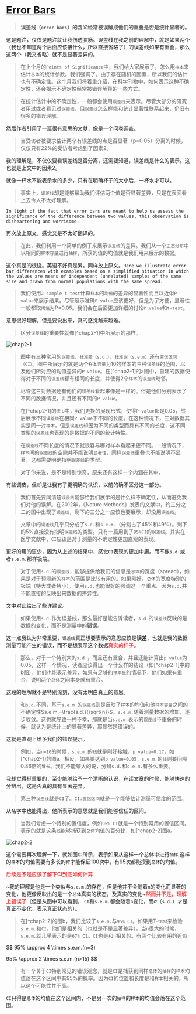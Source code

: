 # [Error Bars](https://www.nature.com/articles/nmeth.2659)

>**误差线（`error bars`）的含义经常被误解成他们的重叠是否是统计显著的。**

这是题注，仅仅是题注就让我伤透脑筋。误差线在我之前的理解中，就是如果两个（我也不知道两个后面应该接什么，所以直接省略了）的误差线如果有重叠，那么这两个（我又省略）就不是显著差异的。

>在上个月的`Points of Significance`中，我们给大家展示了，怎么用`样本`来估计`总体`的统计参数。我们强调了，由于存在随机的因素，所以我们的估计也有不确定性。这个月我们将着重介绍，在科学刊物中，如何表示这种不确定性，还会揭示不确定性经常被错误解释的一些方式。

>在统计估计中的不确定性，一般都会使用`误差线`来表示。尽管大部分的研究者用过或者看见过`误差线`，但`误差线`怎么样能和统计显著性联系起来，仍旧有很多的错误理解。

然后作者引用了一篇很有意思的文献，像是一个问卷调查。

>当受访者被要求估计两个有误差线的点是否显著（p=0.05）分离的时候，仅仅只有22%的受访者考虑到了因素2。

我的理解是，不仅仅要看误差线是否分离，还需要知道，误差线是什么的表示。这也就是上文中的因素2。

就像一杯水不能表示水的多少，只有在明确杯子的大小后，一杯水才可以。

>事实上，`误差线`却是能够帮助我们评估两个值是否显著差异，只是在表面看上去令人不太好理解。

`In light of the fact that error bars are meant to help us assess the significance of the difference between two values, this observation is disheartening and worrisome.`

再次放上原文，感觉又是不太好翻译的。

>在此，我们利用一个简单的例子来展示`误差线`的差异。我们从一个`正态分布`中以相同的`样本容量`进行`抽样`，所获的值的均值就是我们用来展示的数据。

这个真是的很绕。英语不好真是累。同样放上原文。`Here we illustrate error bar differences with examples based on a simplified situation in which the values are means of independent (unrelated) samples of the same size and drawn from normal populations with the same spread.`

>我们使用`2-sample t-test`计算`样本`的`均值`的差异的显著性而且以近似`P value`来展示结果。尽管展示准确`P value`应该更好，但是为了方便，显著性一般都取`阈值`为P=0.05。我们会在后面更加详细的讨论`P value`和`t-test`。
 

意思很好理解，但是要说出来，真的感觉越来越难。

>区分`误差线`的重要性就像[^chap2-1]中所展示的那样。

![chap2-1](http://wx2.sinaimg.cn/mw690/0060lm7Tly1fr4b03jzilj30ci0720u5.jpg)

>图中有三种常用的`误差线`，`标准差（s.d.）`，`标准误（s.e.m）`还有`置信区间（CI）`。图中所展示的就是两个`样本容量`为10的样本的三种`误差线`的范围，以及他们所对应的均值差异的`P value`。在[^chap2-1]的a图中，自建的数据使得对于不同的`误差线`都有相同的长度，并使得2个`样本`的`误差线`毗邻。

>尽管这三对数据还有他们的`误差线`看起来像是一样的。但是他们分别表示了不同的数据情况，并且还有不同的`P value`。

>在[^chap2-1]的图b中，我们更换的展现形式，使得`P value`都是0.05，然后展示不同`误差线`在相同`P value`下不同的长度。在这种情况下，三对数据其实是同一对`样本`，但是`误差线`却因为不同的类型而具有不同的长度，这不同类型的`误差线`也表现的是数据的不同的统计特性。

>在`误差线`不同长度的情况下就很容易哪对样本看起来更不同。一般情况下，`样本`间的`误差线`的空隙并不能说明`显著性`，同样`误差线`重叠也不能说明不显著，这都需要明确指明`误差线`的类型。

>对于你来说，是不是特别惊奇，原来还有这样一个内涵在其中。

有些调皮，但却是让我有了更明确的认识，以前的确不区分这一部分。

>我们首先要同清楚`误差线`能够给我们展示的是什么样不确定性，从而避免我们对他的误解。在2012年，《Nature Methods》发表的文献中，约三分之二的图中出现了`误差线`，剩下的三分之一应该也要展示，却没用`误差线`。

>文章中的`误差线`几乎只分成了`s.d.`和`s.e.m.`（分别占了45%和49%）。剩下的5%直接没有指明`误差线`的类型。只有一篇用到了`95%CI`的`误差线`。其实在医学文献中，`CI`应该是对于测量的不确定性更加直观的表现。

更好的用的更少，因为从上述的结果中，感觉`CI`表现的更加中庸。而不像`s.d.`或者`s.e.m.`那样极端。

>对于使用`s.d.`的`误差线`，能够提供给我们的信息是`总体`的宽度（spread），如果是对于预测新的`样本`的范围是比较有用的。如果刚好，`总体`的宽度特别的极端（特大或者特小），使用`s.d.`也能很好的强调这一个重点。因为`s.d.`并不能直接的反映出来数据的差异性。

文中对此给出了些许建议。

>如果使用`s.d.`作为误差线，那么最好是能告诉读者，`s.d.`的`误差线`反映的是数据的变化，而不是测量中的**错误**。

这一点我认为非常重要，`误差线`真正想要表示的意思应该是**误差**，也就是我的数据测量可能产生的错误，而不是想表示这个数据<font color='red'>真实的样子</font>。

>那么，对于一个特别大的`s.d.`，而且还有重合，并且还能计算出`p value`为0.05，这样一个情况，读者应该得出一个什么样的结论（如[^chap2-1]中的b图）。他们也能表示差异，如果有足够的`样本量`的情况下，他们如果有重合，说明两个`总体`之间本身就有重合。 

这段的理解就不是特别深刻，没有太明白真正的意思。

>和`s.d.`不同，基于`s.e.m.`的`误差线`则是反映了`样本`的均值和他`样本容量`之间的不确定性$s.e.m.=\frac{s.d.}{\sqrt{n}}$。`s.e.m.`随着测量数据的增加，逐步收敛。这也就导致一种不幸，那就是当`s.e.m.`表示的`误差线`不重叠的时候，就认为是统计上的显著差异，那显然是错误的。

这就是直观上给予我们的错误提示。

>例如，当`n=10`的时候，`s.e.m.`的`线`就是刚好接触，`p value=0.17`，如[^chap2-1]的图a。相反，如果要达到`p value=0.05`，`s.e.m.`的`线`则要间隔0.86倍的`臂长`。我们不能夸大的说，分辨`s.d.`和`s.e.m.`有多么重要。

我却觉得挺重要的，至少能够给予一个清晰的认识，在读文章的时候，能够快速的分辨出，这是否真的具有显著差异。

>第三种`误差线`就是`CI`了。`CI:置信区间`就是一个能够估计测量可信度的范围。

从名字中也能得出，他所表示的意思就是我们能够信任的区间。

>当我们考虑一个特别的置信度，例如`95% CI`就是一个特别常用的置信区间。表示的就是这条`线`能够捕获到`总体`均值的百分比，如[^chap2-2]图a。

![chap2-2](http://wx4.sinaimg.cn/mw690/0060lm7Tly1fr4b03e6stj30cn096767.jpg)

这个需要再次理解一下，就如图中所示，表示如果从这样一个总体中进行`抽样`,这样的`样本`的均值需要有多长的`臂`才能保证100次中，有95次都能摸到`总体`的均值。

<font color='red'>后续是不是应该了解下CI到底如何计算</font>


~我的理解是他是一个类似与`s.e.m.`的存在，但是他并不会随着`n`的变化而显著的变化，他更像反映出的是一个`总体`真实的状态，及真实的变化~<font color='red'>然而并不是，理解上错误了</font>（但是从图中可以看到，	`CI`和`s.e.m.`都会随着`n`变化，而$\sigma$（`s.d.`）才是真正不变化，表示真正状态的）。

>在[^chap2-2]的图b，我们比较了`s.e.m.`与`95% CI`。如果用T-test来检验`s.e.m.`和`CI`，他们是相关的（也就是不是显著差异）。当`n`很大的时候，`s.e.m.`就几乎表示的是`67% CI`。`CI`也是和`n`相关的。有两个比较有用的近似:

$$
95\% \approx 4 \times s.e.m.(n=3)

95\% \approx 2 \times s.e.m.(n>15)
$$
>有一个关于`CI`特别常见的错误观念，就是`CI`是捕获到同样`总体`的`抽样`的`样本`均值落在这个区间中有95%的概率。因为`CI`的位置和长度是和`样本`相关的。所以这个可能性并不高。

`CI`只得是`总体`的均值在这个区间内，不是另一次的`抽样`的`样本`的均值会落在这个范围。
